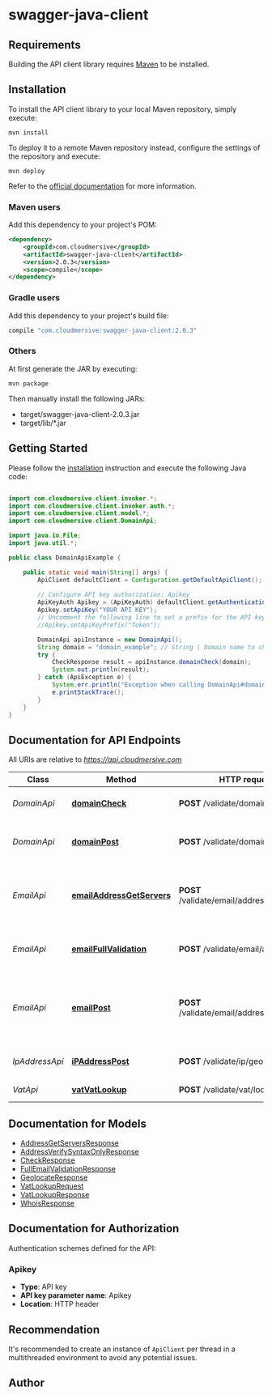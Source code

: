 # swagger-java-client

## Requirements

Building the API client library requires [Maven](https://maven.apache.org/) to be installed.

## Installation

To install the API client library to your local Maven repository, simply execute:

```shell
mvn install
```

To deploy it to a remote Maven repository instead, configure the settings of the repository and execute:

```shell
mvn deploy
```

Refer to the [official documentation](https://maven.apache.org/plugins/maven-deploy-plugin/usage.html) for more information.

### Maven users

Add this dependency to your project's POM:

```xml
<dependency>
    <groupId>com.cloudmersive</groupId>
    <artifactId>swagger-java-client</artifactId>
    <version>2.0.3</version>
    <scope>compile</scope>
</dependency>
```

### Gradle users

Add this dependency to your project's build file:

```groovy
compile "com.cloudmersive:swagger-java-client:2.0.3"
```

### Others

At first generate the JAR by executing:

    mvn package

Then manually install the following JARs:

* target/swagger-java-client-2.0.3.jar
* target/lib/*.jar

## Getting Started

Please follow the [installation](#installation) instruction and execute the following Java code:

```java

import com.cloudmersive.client.invoker.*;
import com.cloudmersive.client.invoker.auth.*;
import com.cloudmersive.client.model.*;
import com.cloudmersive.client.DomainApi;

import java.io.File;
import java.util.*;

public class DomainApiExample {

    public static void main(String[] args) {
        ApiClient defaultClient = Configuration.getDefaultApiClient();
        
        // Configure API key authorization: Apikey
        ApiKeyAuth Apikey = (ApiKeyAuth) defaultClient.getAuthentication("Apikey");
        Apikey.setApiKey("YOUR API KEY");
        // Uncomment the following line to set a prefix for the API key, e.g. "Token" (defaults to null)
        //Apikey.setApiKeyPrefix("Token");

        DomainApi apiInstance = new DomainApi();
        String domain = "domain_example"; // String | Domain name to check, for example \"cloudmersive.com\".  The input is a string so be sure to enclose it in double-quotes.
        try {
            CheckResponse result = apiInstance.domainCheck(domain);
            System.out.println(result);
        } catch (ApiException e) {
            System.err.println("Exception when calling DomainApi#domainCheck");
            e.printStackTrace();
        }
    }
}

```

## Documentation for API Endpoints

All URIs are relative to *https://api.cloudmersive.com*

Class | Method | HTTP request | Description
------------ | ------------- | ------------- | -------------
*DomainApi* | [**domainCheck**](docs/DomainApi.md#domainCheck) | **POST** /validate/domain/check | Validate a domain name
*DomainApi* | [**domainPost**](docs/DomainApi.md#domainPost) | **POST** /validate/domain/whois | Get WHOIS information for a domain
*EmailApi* | [**emailAddressGetServers**](docs/EmailApi.md#emailAddressGetServers) | **POST** /validate/email/address/servers | Partially check whether an email address is valid
*EmailApi* | [**emailFullValidation**](docs/EmailApi.md#emailFullValidation) | **POST** /validate/email/address/full | Fully validate an email address
*EmailApi* | [**emailPost**](docs/EmailApi.md#emailPost) | **POST** /validate/email/address/syntaxOnly | Validate email adddress for syntactic correctness only
*IpAddressApi* | [**iPAddressPost**](docs/IpAddressApi.md#iPAddressPost) | **POST** /validate/ip/geolocate | Geolocate an IP address
*VatApi* | [**vatVatLookup**](docs/VatApi.md#vatVatLookup) | **POST** /validate/vat/lookup | Lookup a VAT code


## Documentation for Models

 - [AddressGetServersResponse](docs/AddressGetServersResponse.md)
 - [AddressVerifySyntaxOnlyResponse](docs/AddressVerifySyntaxOnlyResponse.md)
 - [CheckResponse](docs/CheckResponse.md)
 - [FullEmailValidationResponse](docs/FullEmailValidationResponse.md)
 - [GeolocateResponse](docs/GeolocateResponse.md)
 - [VatLookupRequest](docs/VatLookupRequest.md)
 - [VatLookupResponse](docs/VatLookupResponse.md)
 - [WhoisResponse](docs/WhoisResponse.md)


## Documentation for Authorization

Authentication schemes defined for the API:
### Apikey

- **Type**: API key
- **API key parameter name**: Apikey
- **Location**: HTTP header


## Recommendation

It's recommended to create an instance of `ApiClient` per thread in a multithreaded environment to avoid any potential issues.

## Author



